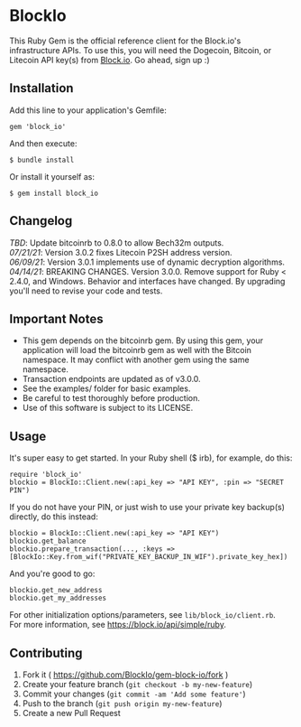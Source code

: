 # BlockIo

This Ruby Gem is the official reference client for the Block.io's infrastructure APIs. To use this, you will need the Dogecoin, Bitcoin, or Litecoin API key(s) from <a href="https://block.io" target="_blank">Block.io</a>. Go ahead, sign up :)

## Installation

Add this line to your application's Gemfile:

    gem 'block_io'

And then execute:

    $ bundle install

Or install it yourself as:

    $ gem install block_io

## Changelog
*TBD*: Update bitcoinrb to 0.8.0 to allow Bech32m outputs.  
*07/21/21*: Version 3.0.2 fixes Litecoin P2SH address version.  
*06/09/21*: Version 3.0.1 implements use of dynamic decryption algorithms.  
*04/14/21*: BREAKING CHANGES. Version 3.0.0. Remove support for Ruby < 2.4.0, and Windows. Behavior and interfaces have changed. By upgrading you'll need to revise your code and tests.

## Important Notes
* This gem depends on the bitcoinrb gem. By using this gem, your application will load the bitcoinrb gem as well with the Bitcoin namespace. It may conflict with another gem using the same namespace.  
* Transaction endpoints are updated as of v3.0.0.
* See the examples/ folder for basic examples.
* Be careful to test thoroughly before production.  
* Use of this software is subject to its LICENSE.  

## Usage

It's super easy to get started. In your Ruby shell ($ irb), for example, do this:

    require 'block_io'
    blockio = BlockIo::Client.new(:api_key => "API KEY", :pin => "SECRET PIN")    

If you do not have your PIN, or just wish to use your private key backup(s) directly, do this instead:

    blockio = BlockIo::Client.new(:api_key => "API KEY")
    blockio.get_balance
    blockio.prepare_transaction(..., :keys => [BlockIo::Key.from_wif("PRIVATE_KEY_BACKUP_IN_WIF").private_key_hex])    

And you're good to go:

    blockio.get_new_address
    blockio.get_my_addresses

For other initialization options/parameters, see `lib/block_io/client.rb`.  
For more information, see https://block.io/api/simple/ruby.

## Contributing

1. Fork it ( https://github.com/BlockIo/gem-block-io/fork )
2. Create your feature branch (`git checkout -b my-new-feature`)
3. Commit your changes (`git commit -am 'Add some feature'`)
4. Push to the branch (`git push origin my-new-feature`)
5. Create a new Pull Request
